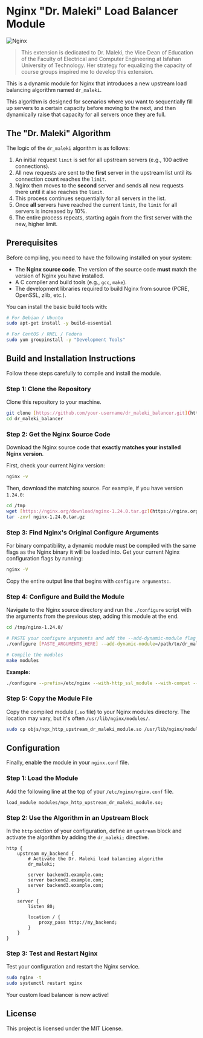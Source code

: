 # Nginx "Dr. Maleki" Load Balancer Module

![Nginx](https://img.shields.io/badge/Nginx-1.24.0%2B-blue?logo=nginx)

> This extension is dedicated to Dr. Maleki, the Vice Dean of Education of the Faculty of Electrical and Computer Engineering at Isfahan University of Technology. Her strategy for equalizing the capacity of course groups inspired me to develop this extension.

This is a dynamic module for Nginx that introduces a new upstream load balancing algorithm named `dr_maleki`.

This algorithm is designed for scenarios where you want to sequentially fill up servers to a certain capacity before moving to the next, and then dynamically raise that capacity for all servers once they are full.

## The "Dr. Maleki" Algorithm

The logic of the `dr_maleki` algorithm is as follows:

1.  An initial request `limit` is set for all upstream servers (e.g., 100 active connections).
2.  All new requests are sent to the **first** server in the upstream list until its connection count reaches the `limit`.
3.  Nginx then moves to the **second** server and sends all new requests there until it also reaches the `limit`.
4.  This process continues sequentially for all servers in the list.
5.  Once **all** servers have reached the current `limit`, the `limit` for all servers is increased by 10%.
6.  The entire process repeats, starting again from the first server with the new, higher limit.

## Prerequisites

Before compiling, you need to have the following installed on your system:

* The **Nginx source code**. The version of the source code **must** match the version of Nginx you have installed.
* A C compiler and build tools (e.g., `gcc`, `make`).
* The development libraries required to build Nginx from source (PCRE, OpenSSL, zlib, etc.).

You can install the basic build tools with:

```bash
# For Debian / Ubuntu
sudo apt-get install -y build-essential

# For CentOS / RHEL / Fedora
sudo yum groupinstall -y "Development Tools"
```

## Build and Installation Instructions

Follow these steps carefully to compile and install the module.

### Step 1: Clone the Repository

Clone this repository to your machine.

```bash
git clone [https://github.com/your-username/dr_maleki_balancer.git](https://github.com/your-username/dr_maleki_balancer.git)
cd dr_maleki_balancer
```

### Step 2: Get the Nginx Source Code

Download the Nginx source code that **exactly matches your installed Nginx version**.

First, check your current Nginx version:
```bash
nginx -v
```

Then, download the matching source. For example, if you have version `1.24.0`:
```bash
cd /tmp
wget [https://nginx.org/download/nginx-1.24.0.tar.gz](https://nginx.org/download/nginx-1.24.0.tar.gz)
tar -zxvf nginx-1.24.0.tar.gz
```

### Step 3: Find Nginx's Original Configure Arguments

For binary compatibility, a dynamic module must be compiled with the same flags as the Nginx binary it will be loaded into. Get your current Nginx configuration flags by running:

```bash
nginx -V
```
Copy the entire output line that begins with `configure arguments:`.

### Step 4: Configure and Build the Module

Navigate to the Nginx source directory and run the `./configure` script with the arguments from the previous step, adding this module at the end.

```bash
cd /tmp/nginx-1.24.0/

# PASTE your configure arguments and add the --add-dynamic-module flag
./configure [PASTE_ARGUMENTS_HERE] --add-dynamic-module=/path/to/dr_maleki_balancer

# Compile the modules
make modules
```
**Example:**
```bash
./configure --prefix=/etc/nginx --with-http_ssl_module --with-compat --add-dynamic-module=/home/user/dr_maleki_balancer
```


### Step 5: Copy the Module File

Copy the compiled module (`.so` file) to your Nginx modules directory. The location may vary, but it's often `/usr/lib/nginx/modules/`.

```bash
sudo cp objs/ngx_http_upstream_dr_maleki_module.so /usr/lib/nginx/modules/
```

## Configuration

Finally, enable the module in your `nginx.conf` file.

### Step 1: Load the Module

Add the following line at the top of your `/etc/nginx/nginx.conf` file.

```nginx
load_module modules/ngx_http_upstream_dr_maleki_module.so;
```

### Step 2: Use the Algorithm in an Upstream Block

In the `http` section of your configuration, define an `upstream` block and activate the algorithm by adding the `dr_maleki;` directive.

```nginx
http {
    upstream my_backend {
        # Activate the Dr. Maleki load balancing algorithm
        dr_maleki;

        server backend1.example.com;
        server backend2.example.com;
        server backend3.example.com;
    }

    server {
        listen 80;

        location / {
            proxy_pass http://my_backend;
        }
    }
}
```

### Step 3: Test and Restart Nginx

Test your configuration and restart the Nginx service.

```bash
sudo nginx -t
sudo systemctl restart nginx
```

Your custom load balancer is now active!

## License

This project is licensed under the MIT License.